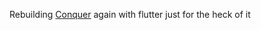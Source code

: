 Rebuilding [Conquer](https://github.com/devout-coder/conquer-rn-app) again with flutter just for the heck of it